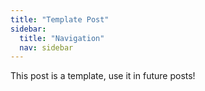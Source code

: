 ```yaml
---
title: "Template Post"
sidebar:
  title: "Navigation"
  nav: sidebar
---
```


This post is a template, use it in future posts!